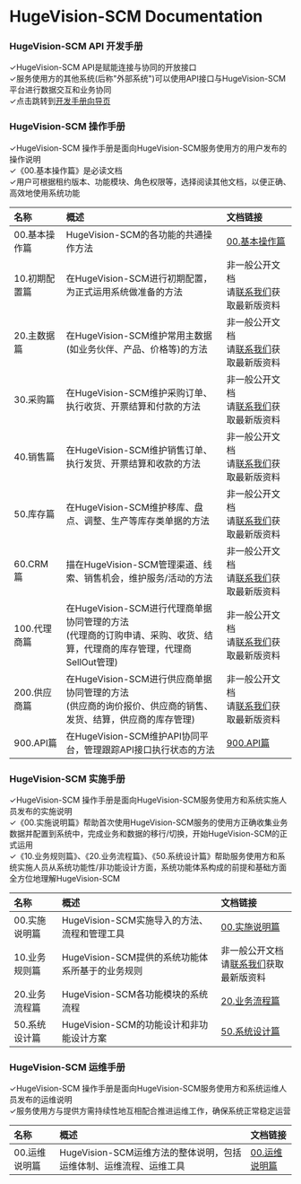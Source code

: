 
# HugeVision-SCM Documentation

### **HugeVision-SCM API 开发手册**
✓HugeVision-SCM API是赋能连接与协同的开放接口<br>
✓服务使用方的其他系统(后称"外部系统")可以使用API接口与HugeVision-SCM平台进行数据交互和业务协同<br>
✓点击跳转到[开发手册向导页](api.md)<br>

### **HugeVision-SCM 操作手册**

✓HugeVision-SCM 操作手册是面向HugeVision-SCM服务使用方的用户发布的操作说明<br>
✓《00.基本操作篇》是必读文档<br>
✓用户可根据租约版本、功能模块、角色权限等，选择阅读其他文档，以便正确、高效地使用系统功能<br>

|名称|概述|文档链接|
|:--|:---|:--|
00.基本操作篇|HugeVision-SCM的各功能的共通操作方法|[00.基本操作篇](manuals/PNG/HugeVision-SCM操作手册-00.基本操作篇/index.md)|
10.初期配置篇|在HugeVision-SCM进行初期配置，为正式运用系统做准备的方法|非一般公开文档<br>请[联系我们](https://www.ivision-china.cn/contact-rgt.html)获取最新版资料|
20.主数据篇|在HugeVision-SCM维护常用主数据(如业务伙伴、产品、价格等)的方法|非一般公开文档<br>请[联系我们](https://www.ivision-china.cn/contact-rgt.html)获取最新版资料|
30.采购篇|在HugeVision-SCM维护采购订单、执行收货、开票结算和付款的方法|非一般公开文档<br>请[联系我们](https://www.ivision-china.cn/contact-rgt.html)获取最新版资料|
40.销售篇|在HugeVision-SCM维护销售订单、执行发货、开票结算和收款的方法|非一般公开文档<br>请[联系我们](https://www.ivision-china.cn/contact-rgt.html)获取最新版资料|
50.库存篇|在HugeVision-SCM维护移库、盘点、调整、生产等库存类单据的方法|非一般公开文档<br>请[联系我们](https://www.ivision-china.cn/contact-rgt.html)获取最新版资料|
60.CRM篇|描在HugeVision-SCM管理渠道、线索、销售机会，维护服务/活动的方法|非一般公开文档<br>请[联系我们](https://www.ivision-china.cn/contact-rgt.html)获取最新版资料|
100.代理商篇|在HugeVision-SCM进行代理商单据协同管理的方法<br>(代理商的订购申请、采购、收货、结算，代理商的库存管理，代理商SellOut管理)|非一般公开文档<br>请[联系我们](https://www.ivision-china.cn/contact-rgt.html)获取最新版资料|
200.供应商篇|在HugeVision-SCM进行供应商单据协同管理的方法<br>(供应商的询价报价、供应商的销售、发货、结算，供应商的库存管理)|非一般公开文档<br>请[联系我们](https://www.ivision-china.cn/contact-rgt.html)获取最新版资料|
900.API篇|在HugeVision-SCM维护API协同平台，管理跟踪API接口执行状态的方法|[900.API篇](manuals/PNG/HugeVision-SCM操作手册-900.API篇/index.md)|

### **HugeVision-SCM 实施手册**

✓HugeVision-SCM 操作手册是面向HugeVision-SCM服务使用方和系统实施人员发布的实施说明<br>
✓《00.实施说明篇》帮助首次使用HugeVision-SCM服务的使用方正确收集业务数据并配置到系统中，完成业务和数据的移行/切换，开始HugeVision-SCM的正式运用<br>
✓《10.业务规则篇》、《20.业务流程篇》、《50.系统设计篇》帮助服务使用方和系统实施人员从系统功能性/非功能设计方面，系统功能体系构成的前提和基础方面全方位地理解HugeVision-SCM<br>

|名称|概述|文档链接|
|:--|:---|:--|
00.实施说明篇|HugeVision-SCM实施导入的方法、流程和管理工具|[00.实施说明篇](manuals/PNG/HugeVision-SCM实施手册-00.实施说明篇/index.md)|
10.业务规则篇|HugeVision-SCM提供的系统功能体系所基于的业务规则|非一般公开文档<br>请[联系我们](https://www.ivision-china.cn/contact-rgt.html)获取最新版资料|
20.业务流程篇|HugeVision-SCM各功能模块的系统流程|[20.业务流程篇](manuals/PNG/HugeVision-SCM实施手册-20.业务流程篇/index.md)|
50.系统设计篇|HugeVision-SCM的功能设计和非功能设计方案|[50.系统设计篇](manuals/PNG/HugeVision-SCM实施手册-50.系统设计篇/index.md)|

### **HugeVision-SCM 运维手册**

✓HugeVision-SCM 操作手册是面向HugeVision-SCM服务使用方和系统运维人员发布的运维说明<br>
✓服务使用方与提供方需持续性地互相配合推进运维工作，确保系统正常稳定运营

|名称|概述|文档链接|
|:--|:---|:--|
00.运维说明篇|HugeVision-SCM运维方法的整体说明，包括运维体制、运维流程、运维工具|[00.运维说明篇](manuals/PNG/HugeVision-SCM运维手册-00.运维说明篇/index.md)|

